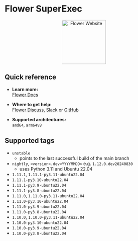 # Flower SuperExec

<p align="center">
  <a href="https://flower.ai/">
    <img src="https://flower.ai/_next/image/?url=%2F_next%2Fstatic%2Fmedia%2Fflower_white_border.c2012e70.png&w=640&q=75" width="140px" alt="Flower Website" />
  </a>
</p>

## Quick reference

- **Learn more:**<br>
  [Flower Docs](https://flower.ai/docs/framework/how-to-run-flower-using-docker.html)

- **Where to get help:**<br>
  [Flower Discuss](https://discuss.flower.ai), [Slack](https://flower.ai/join-slack) or [GitHub](https://github.com/adap/flower)

- **Supported architectures:**<br>
  `amd64`, `arm64v8`

## Supported tags

- `unstable`
  - points to the last successful build of the main branch
- `nightly`, `<version>.dev<YYYYMMDD>` e.g. `1.12.0.dev20240830`
  - uses Python 3.11 and Ubuntu 22.04
- `1.11.1`, `1.11.1-py3.11-ubuntu22.04`
- `1.11.1-py3.10-ubuntu22.04`
- `1.11.1-py3.9-ubuntu22.04`
- `1.11.1-py3.8-ubuntu22.04`
- `1.11.0`, `1.11.0-py3.11-ubuntu22.04`
- `1.11.0-py3.10-ubuntu22.04`
- `1.11.0-py3.9-ubuntu22.04`
- `1.11.0-py3.8-ubuntu22.04`
- `1.10.0`, `1.10.0-py3.11-ubuntu22.04`
- `1.10.0-py3.10-ubuntu22.04`
- `1.10.0-py3.9-ubuntu22.04`
- `1.10.0-py3.8-ubuntu22.04`
